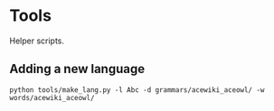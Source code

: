 Tools
=====

Helper scripts.


Adding a new language
---------------------

	python tools/make_lang.py -l Abc -d grammars/acewiki_aceowl/ -w words/acewiki_aceowl/
